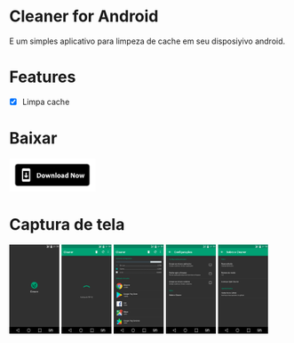 # Cleaner for Android

E um simples aplicativo para limpeza de cache em seu disposiyivo android.

# Features

- [X] Limpa cache

# Baixar
[<img alt="Baixar" height="60" src="./devs/images/download_now.png">](./devs/app/Cleaner_1.0.apk)

# Captura de tela
<img src="./devs/screenshot/SCREEN_01.png" width="'90" height="160"/> <img src="./devs/screenshot/SCREEN_02.png" width="'90" height="160"/> <img src="./devs/screenshot/SCREEN_03.png" width="'90" height="160"/> <img src="./devs/screenshot/SCREEN_04.png" width="90" height="160"/> <img src="./devs/screenshot/SCREEN_05.png" width="'90" height="160"/>


